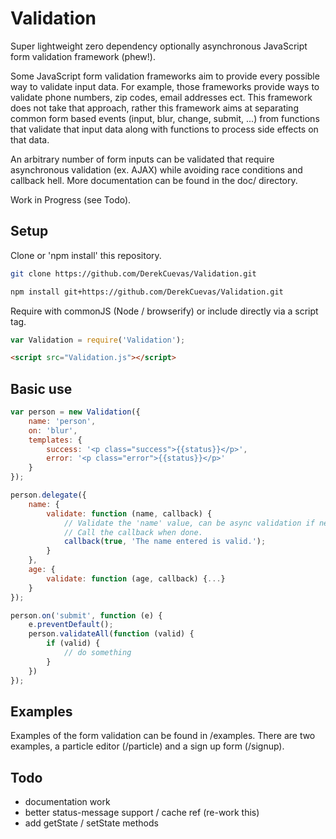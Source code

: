 # Validation
Super lightweight zero dependency optionally asynchronous JavaScript form validation framework (phew!).

Some JavaScript form validation frameworks aim to provide every possible way to validate input data. For example, those frameworks provide ways to validate phone numbers, zip codes, email addresses ect. This framework does not take that approach, rather this framework aims at separating common form based events (input, blur, change, submit, ...) from functions that validate that input data along with functions to process side effects on that data.

An arbitrary number of form inputs can be validated that require asynchronous validation (ex. AJAX) while avoiding race conditions and callback hell. More documentation can be found in the doc/ directory.

Work in Progress (see Todo).

## Setup
Clone or 'npm install' this repository.

```sh
git clone https://github.com/DerekCuevas/Validation.git
```

```sh
npm install git+https://github.com/DerekCuevas/Validation.git
```

Require with commonJS (Node / browserify) or include directly via a script tag.

```javascript
var Validation = require('Validation');
```

```html
<script src="Validation.js"></script>
```

## Basic use

```javascript
var person = new Validation({
    name: 'person',
    on: 'blur',
    templates: {
        success: '<p class="success">{{status}}</p>',
        error: '<p class="error">{{status}}</p>'
    }
});

person.delegate({
    name: {
        validate: function (name, callback) {
            // Validate the 'name' value, can be async validation if needed.
            // Call the callback when done.
            callback(true, 'The name entered is valid.');
        }
    },
    age: {
        validate: function (age, callback) {...}
    }
});

person.on('submit', function (e) {
    e.preventDefault();
    person.validateAll(function (valid) {
        if (valid) {
            // do something
        }
    }) 
});
```

## Examples
Examples of the form validation can be found in /examples. There are two examples, a particle editor (/particle) and a sign up form (/signup).

## Todo
- documentation work
- better status-message support / cache ref (re-work this)
- add getState / setState methods

